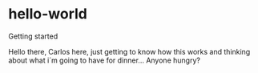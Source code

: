 # hello-world
Getting started

Hello there, 
Carlos here, just getting to know how this works and thinking about what i´m going to have for dinner...
Anyone hungry?
